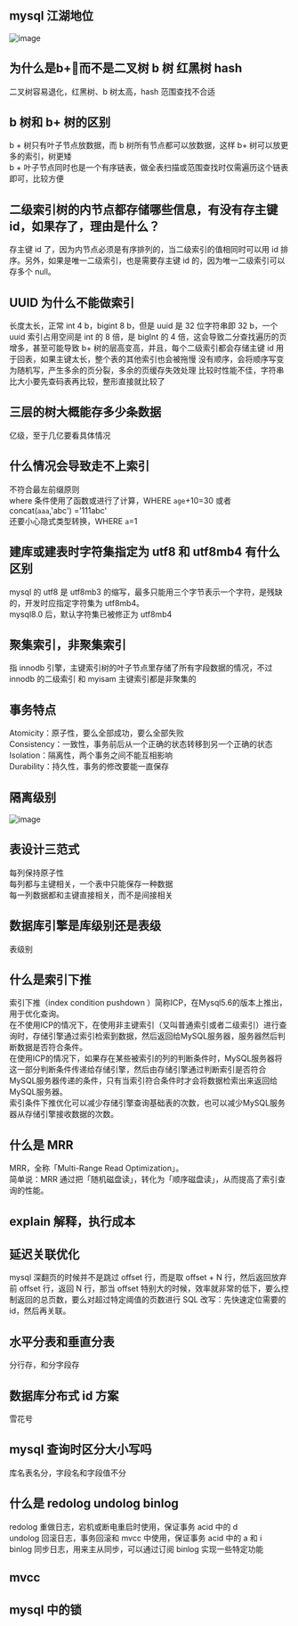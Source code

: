 ## mysql 江湖地位
![image](https://user-images.githubusercontent.com/43411944/139579867-ddfa4594-0133-4c39-bf44-8b6df20b5ee0.png)
## 为什么是b+🌲而不是二叉树 b 树 红黑树 hash
二叉树容易退化，红黑树、b 树太高，hash 范围查找不合适
## b 树和 b+ 树的区别
b + 树只有叶子节点放数据，而 b 树所有节点都可以放数据，这样 b+ 树可以放更多的索引，树更矮  
b + 叶子节点同时也是一个有序链表，做全表扫描或范围查找时仅需遍历这个链表即可，比较方便
## 二级索引树的内节点都存储哪些信息，有没有存主键id，如果存了，理由是什么？
存主键 id 了，因为内节点必须是有序排列的，当二级索引的值相同时可以用 id 排序。另外，如果是唯一二级索引，也是需要存主键 id 的，因为唯一二级索引可以存多个 null。
## UUID 为什么不能做索引
长度太长，正常 int 4 b，bigint 8 b，但是 uuid 是 32 位字符串即 32 b，一个 uuid 索引占用空间是 int 的 8 倍，是 bigInt 的 4 倍，这会导致二分查找遍历的页增多，甚至可能导致 b+ 树的层高变高，并且，每个二级索引都会存储主键 id 用于回表，如果主键太长，整个表的其他索引也会被拖慢
没有顺序，会将顺序写变为随机写，产生多余的页分裂，多余的页缓存失效处理
比较时性能不佳，字符串比大小要先查码表再比较，整形直接就比较了
## 三层的树大概能存多少条数据
亿级，至于几亿要看具体情况   
## 什么情况会导致走不上索引
不符合最左前缀原则  
where 条件使用了函数或进行了计算，WHERE `age`+10=30 或者 concat(`aaa`,'abc') ='111abc'  
还要小心隐式类型转换，WHERE `a`=1   
## 建库或建表时字符集指定为 utf8 和 utf8mb4 有什么区别
mysql 的 utf8 是 utf8mb3 的缩写，最多只能用三个字节表示一个字符，是残缺的，开发时应指定字符集为 utf8mb4。  
mysql8.0 后，默认字符集已被修正为 utf8mb4
## 聚集索引，非聚集索引
指 innodb 引擎，主键索引树的叶子节点里存储了所有字段数据的情况，不过 innodb 的二级索引 和 myisam 主键索引都是非聚集的
## 事务特点
Atomicity：原子性，要么全部成功，要么全部失败  
Consistency：一致性，事务前后从一个正确的状态转移到另一个正确的状态  
Isolation：隔离性，两个事务之间不能互相影响  
Durability：持久性，事务的修改要能一直保存  
## 隔离级别
![image](https://user-images.githubusercontent.com/43411944/139580643-d5d2abf9-a467-4bec-8b8f-9800c75ac214.png)
## 表设计三范式
每列保持原子性   
每列都与主键相关，一个表中只能保存一种数据  
每一列数据都和主键直接相关，而不是间接相关  
## 数据库引擎是库级别还是表级
表级别
## 什么是索引下推
索引下推（index condition pushdown ）简称ICP，在Mysql5.6的版本上推出，用于优化查询。  
在不使用ICP的情况下，在使用非主键索引（又叫普通索引或者二级索引）进行查询时，存储引擎通过索引检索到数据，然后返回给MySQL服务器，服务器然后判断数据是否符合条件。  
在使用ICP的情况下，如果存在某些被索引的列的判断条件时，MySQL服务器将这一部分判断条件传递给存储引擎，然后由存储引擎通过判断索引是否符合MySQL服务器传递的条件，只有当索引符合条件时才会将数据检索出来返回给MySQL服务器。  
索引条件下推优化可以减少存储引擎查询基础表的次数，也可以减少MySQL服务器从存储引擎接收数据的次数。
## 什么是 MRR
MRR，全称「Multi-Range Read Optimization」。  
简单说：MRR 通过把「随机磁盘读」，转化为「顺序磁盘读」，从而提高了索引查询的性能。
## explain 解释，执行成本

## 延迟关联优化
mysql 深翻页的时候并不是跳过 offset 行，而是取 offset + N 行，然后返回放弃前 offset 行，返回 N 行，那当 offset 特别大的时候，效率就非常的低下，要么控制返回的总页数，要么对超过特定阈值的页数进行 SQL 改写：先快速定位需要的 id，然后再关联。

## 水平分表和垂直分表
分行存，和分字段存
## 数据库分布式 id 方案
雪花号
## mysql 查询时区分大小写吗
库名表名分，字段名和字段值不分
## 什么是 redolog undolog binlog
redolog 重做日志，宕机或断电重启时使用，保证事务 acid 中的 d   
undolog 回滚日志，事务回滚和 mvcc 中使用，保证事务 acid 中的 a 和 i   
binlog 同步日志，用来主从同步，可以通过订阅 binlog 实现一些特定功能   
## mvcc

## mysql 中的锁
